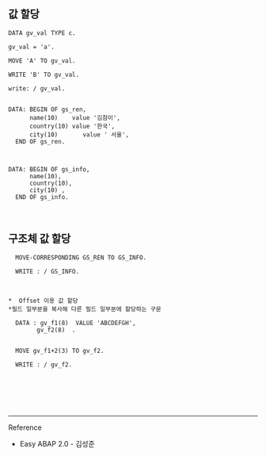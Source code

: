 ## 값 할당

```
DATA gv_val TYPE c.

gv_val = 'a'.

MOVE 'A' TO gv_val.

WRITE 'B' TO gv_val.

write: / gv_val.


DATA: BEGIN OF gs_ren,
      name(10)    value '김참이',
      country(10) value '한국',
      city(10)       value ' 서울',
  END OF gs_ren.



DATA: BEGIN OF gs_info,
      name(10),
      country(10),
      city(10) ,
  END OF gs_info.
```

<br/>

## 구조체 값 할당

```
  MOVE-CORRESPONDING GS_REN TO GS_INFO.

  WRITE : / GS_INFO.



*  Offset 이용 값 할당
*필드 일부분을 복사해 다른 필드 일부분에 할당하는 구문

  DATA : gv_f1(8)  VALUE 'ABCDEFGH',
        gv_f2(8)  .


  MOVE gv_f1+2(3) TO gv_f2.

  WRITE : / gv_f2.
```

<br/><br/><br/><br/>

---
Reference

- Easy ABAP 2.0 - 김성준 

